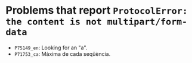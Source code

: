 # Problems that report `ProtocolError: the content is not multipart/form-data`

- `P75149_en`: Looking for an "a".
- `P71753_ca`: Màxima de cada seqüència.

